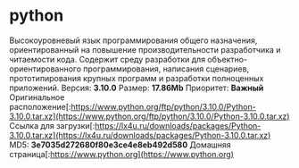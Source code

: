 # python
Высокоуровневый язык программирования общего назначения, ориентированный на повышение производительности разработчика и читаемости кода. Содержит среду разработки для объектно-ориентированного программирования, написания сценариев, прототипирования крупных программ и разработки полноценных приложений.
Версия: **3.10.0**
Размер: **17.86Mb**
Приоритет: **Важный**
Оригинальное расположение[:https://www.python.org/ftp/python/3.10.0/Python-3.10.0.tar.xz](https://www.python.org/ftp/python/3.10.0/Python-3.10.0.tar.xz)
Ссылка для загрузки[:https://lx4u.ru/downloads/packages/Python-3.10.0.tar.xz](https://lx4u.ru/downloads/packages/Python-3.10.0.tar.xz)
MD5: **3e7035d272680f80e3ce4e8eb492d580**
Домашняя страница[:https://www.python.org](https://www.python.org)